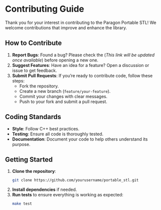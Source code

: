 # Contributing Guide

Thank you for your interest in contributing to the Paragon Portable STL! We welcome contributions that improve and enhance the library.

## How to Contribute

1. **Report Bugs**: Found a bug? Please check the (*This link will be updated once available*) before opening a new one.
2. **Suggest Features**: Have an idea for a feature? Open a discussion or issue to get feedback.
3. **Submit Pull Requests**: If you’re ready to contribute code, follow these steps:
   - Fork the repository.
   - Create a new branch (`feature/your-feature`).
   - Commit your changes with clear messages.
   - Push to your fork and submit a pull request.

## Coding Standards

- **Style**: Follow C++ best practices.
- **Testing**: Ensure all code is thoroughly tested.
- **Documentation**: Document your code to help others understand its purpose.

## Getting Started

1. **Clone the repository**:  
   ```bash
   git clone https://github.com/yourusername/portable_stl.git
   ```
2. **Install dependencies** if needed.
3. **Run tests** to ensure everything is working as expected:
   ```bash
   make test
   ```
